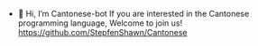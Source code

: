 - 👋 Hi, I’m Cantonese-bot
If you are interested in the Cantonese programming language, Welcome to join us!
https://github.com/StepfenShawn/Cantonese
<!---
xjkun1/xjkun1 is a ✨ special ✨ repository because its `README.md` (this file) appears on your GitHub profile.
You can click the Preview link to take a look at your changes.
--->
